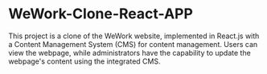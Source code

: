 # WeWork-Clone-React-APP
This project is a clone of the WeWork website, implemented in React.js with a Content Management System (CMS) for content management. Users can view the webpage, while administrators have the capability to update the webpage's content using the integrated CMS.

